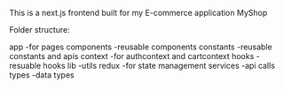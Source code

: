 This is a next.js frontend built for my E-commerce application MyShop

Folder structure:

app -for pages
components -reusable components
constants -reusable constants and apis
context -for authcontext and cartcontext
hooks -resuable hooks
lib -utils
redux -for state management
services -api calls
types -data types


